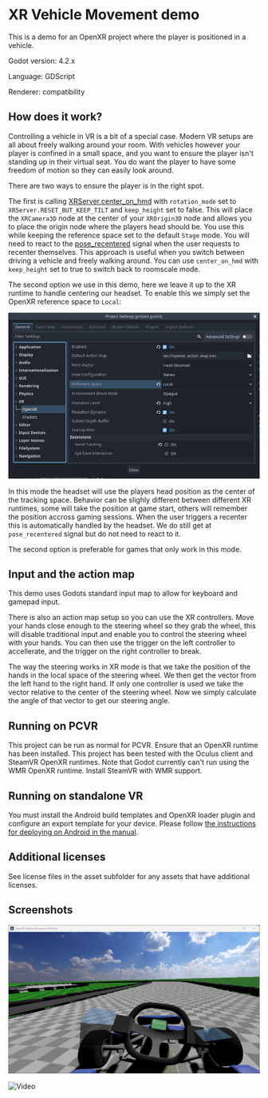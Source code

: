 # XR Vehicle Movement demo

This is a demo for an OpenXR project where the player is positioned in a vehicle.

Godot version: 4.2.x

Language: GDScript

Renderer: compatibility

## How does it work?

Controlling a vehicle in VR is a bit of a special case.
Modern VR setups are all about freely walking around your room.
With vehicles however your player is confined in a small space, and you want to ensure the player isn't standing up in their virtual seat.
You do want the player to have some freedom of motion so they can easily look around.

There are two ways to ensure the player is in the right spot.

The first is calling [XRServer.center_on_hmd](https://docs.godotengine.org/en/stable/classes/class_xrserver.html#class-xrserver-method-center-on-hmd) with `rotation_mode` set to `XRServer.RESET_BUT_KEEP_TILT` and `keep_height` set to false. This will place the `XRCamera3D` node at the center of your `XROrigin3D` node and allows you to place the origin node where the players head should be. You use this while keeping the reference space set to the default `Stage` mode.
You will need to react to the [pose_recentered](https://docs.godotengine.org/en/stable/classes/class_openxrinterface.html#signals) signal when the user requests to recenter themselves.
This approach is useful when you switch between driving a vehicle and freely walking around. You can use `center_on_hmd` with `keep_height` set to true to switch back to roomscale mode.

The second option we use in this demo, here we leave it up to the XR runtime to handle centering our headset. To enable this we simply set the OpenXR reference space to `Local`:

![Screenshot](screenshots/openxr_settings.png)

In this mode the headset will use the players head position as the center of the tracking space.
Behavior can be slighly different between different XR runtimes, some will take the position at game start, others will remember the position accross gaming sessions.
When the user triggers a recenter this is automatically handled by the headset. We do still get at `pose_recentered` signal but do not need to react to it.

The second option is preferable for games that only work in this mode.

## Input and the action map

This demo uses Godots standard input map to allow for keyboard and gamepad input.

There is also an action map setup so you can use the XR controllers.
Move your hands close enough to the steering wheel so they grab the wheel,
this will disable traditional input and enable you to control the steering wheel with your hands.
You can then use the trigger on the left controller to accellerate, and the trigger on the right controller to break.

The way the steering works in XR mode is that we take the position of the hands in the local space of the steering wheel.
We then get the vector from the left hand to the right hand.
If only one controller is used we take the vector relative to the center of the steering wheel.
Now we simply calculate the angle of that vector to get our steering angle.

## Running on PCVR

This project can be run as normal for PCVR. Ensure that an OpenXR runtime has been installed.
This project has been tested with the Oculus client and SteamVR OpenXR runtimes.
Note that Godot currently can't run using the WMR OpenXR runtime. Install SteamVR with WMR support.

## Running on standalone VR

You must install the Android build templates and OpenXR loader plugin and configure an export template for your device.
Please follow [the instructions for deploying on Android in the manual](https://docs.godotengine.org/en/stable/tutorials/xr/deploying_to_android.html).

## Additional licenses

See license files in the asset subfolder for any assets that have additional licenses.

## Screenshots

![Screenshot](screenshots/vehicle_demo.png)

![Video](https://youtu.be/zhwjFSqNifE)
